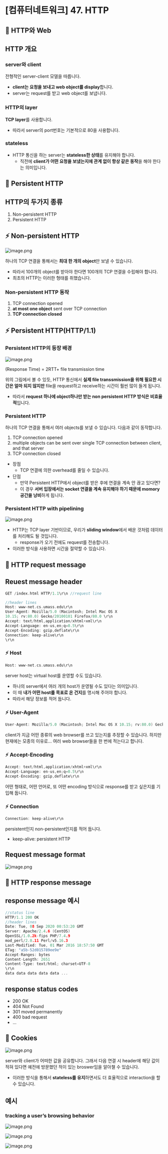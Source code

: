 # [컴퓨터네트워크] 47. HTTP

<aside>

# 💖 HTTP와 Web

</aside>

## HTTP 개요

### server와 client

전형적인 server-client 모델을 따릅니다.

- **client는 요청을 보내고 web object를 display**합니다.
- server는 request를 받고 web object를 보냅니다.

### HTTP의 layer

**TCP layer**를 사용합니다.

- 따라서 server의 port번호는 기본적으로 80을 사용합니다.

### stateless

- HTTP 통신을 하는 server는 **stateless한 상태**를 유지해야 합니다.
    - 직전에 **client가 어떤 요청을 보냈는지에 관계 없이 항상 같은 동작**을 해야 한다는 의미입니다.

<aside>

# 💖 Persistent HTTP

</aside>

## HTTP의 두가지 종류

1. Non-persistent HTTP
2. Persistent HTTP

## ⚡ Non-persistent HTTP

![image.png](%5B%E1%84%8F%E1%85%A5%E1%86%B7%E1%84%91%E1%85%B2%E1%84%90%E1%85%A5%E1%84%82%E1%85%A6%E1%84%90%E1%85%B3%E1%84%8B%E1%85%AF%E1%84%8F%E1%85%B3%5D%2047%20HTTP%201843f66f522580eba899f04c1f24a22c/image.png)

하나의 TCP 연결을 통해서는 **최대 한 개의 object**만 보낼 수 있습니다.

- 따라서 100개의 object를 받아야 한다면 100개의 TCP 연결을 수립해야 합니다.
- 최초의 HTTP는 이러한 형태를 취했습니다.

### Non-persistent HTTP 동작

<aside>

1. TCP connection opened
2. **at most one object** sent over TCP connection
3. **TCP connection closed**
</aside>

## ⚡ Persistent HTTP(HTTP/1.1)

### Persistent HTTP의 등장 배경

![image.png](%5B%E1%84%8F%E1%85%A5%E1%86%B7%E1%84%91%E1%85%B2%E1%84%90%E1%85%A5%E1%84%82%E1%85%A6%E1%84%90%E1%85%B3%E1%84%8B%E1%85%AF%E1%84%8F%E1%85%B3%5D%2047%20HTTP%201843f66f522580eba899f04c1f24a22c/image%201.png)

<aside>

(Response Time) = 2RTT+ file transmission time

</aside>

위의 그림에서 볼 수 있듯, HTTP 통신에서 **실제 file transsmission을 위해 필요한 시간은 얼마 되지 않지만** file을 request하고 receive하는 시간이 훨씬 많이 들게 됩니다.

- 따라서 **request 하나에 object하나만 받는 non persistent HTTP 방식은 비효율적**입니다.

### Persistent HTTP

하나의 TCP 연결을 통해서 여러 objects를 보낼 수 있습니다. 다음과 같이 동작합니다.

<aside>

1. TCP connection opened
2. multiple objects can be sent over single TCP connection between client, and that server
3. TCP connection closed
</aside>

- 장점
    - TCP 연결에 의한 overhead를 줄일 수 있습니다.
- 단점
    - 만약 Persistent HTTP에서 object를 받은 후에 연결을 계속 안 끊고 있다면?
    - 이 경우 **서버 입장에서는 socket 연결을 계속 유지해야 하기 때문에 momory 공간을 낭비**하게 됩니다.

### Persistent HTTP with pipelining

![image.png](%5B%E1%84%8F%E1%85%A5%E1%86%B7%E1%84%91%E1%85%B2%E1%84%90%E1%85%A5%E1%84%82%E1%85%A6%E1%84%90%E1%85%B3%E1%84%8B%E1%85%AF%E1%84%8F%E1%85%B3%5D%2047%20HTTP%201843f66f522580eba899f04c1f24a22c/image%202.png)

- HTTP는 TCP layer 기반이므로, 우리가 **sliding window**에서 배운 것처럼 데이터를 처리해도 될 것입니다.
    - response가 오기 전에도 request를 전송합니다.
- 이러한 방식을 사용하면 시간을 절약할 수 있습니다.

<aside>

# 💖 HTTP request message

</aside>

## Reuest message header

```cpp
GET /index.html HTTP/1.1\r\n //request line

//header lines
Host: www-net.cs.umass.edu\r\n
User-Agent: Mozilla/5.0 (Macintosh; Intel Mac OS X
10.15; rv:80.0) Gecko/20100101 Firefox/80.0 \r\n
Accept: text/html,application/xhtml+xml\r\n
Accept-Language: en-us,en;q=0.5\r\n
Accept-Encoding: gzip,deflate\r\n
Connection: keep-alive\r\n
\r\n
```

### ⚡ Host

```cpp
Host: www-net.cs.umass.edu\r\n
```

server host는 virtual host를 운영할 수도 있습니다.

- 하나의 server에서 여러 개의 host가 운영될 수도 있다는 의미입니다.
- 이 때 **내가 어떤 host를 목표로 온 건지**를 명시해 주어야 합니다.
- 따라서 해당 정보를 적어 둡니다.

### ⚡ User-Agent

```cpp
User-Agent: Mozilla/5.0 (Macintosh; Intel Mac OS X 10.15; rv:80.0) Gecko/20100101 Firefox/80.0 \r\n
```

client가 지금 어떤 종류의 web browser를 쓰고 있는지를 추정할 수 있습니다. 하지만 현재에는 모종의 이유로… 여러 web browser들을 한 번에 적는다고 합니다.

### ⚡ Accept-Encoding

```cpp
Accept: text/html,application/xhtml+xml\r\n
Accept-Language: en-us,en;q=0.5\r\n
Accept-Encoding: gzip,deflate\r\n
```

어떤 형태로, 어떤 언어로, 또 어떤 encoding 방식으로 response를 받고 싶은지를 기입해 둡니다.

### ⚡ Connection

```cpp
Connection: keep-alive\r\n
```

persistent인지 non-persistent인지를 적어 둡니다.

- keep-alive: persistent HTTP

## Request message format

![image.png](%5B%E1%84%8F%E1%85%A5%E1%86%B7%E1%84%91%E1%85%B2%E1%84%90%E1%85%A5%E1%84%82%E1%85%A6%E1%84%90%E1%85%B3%E1%84%8B%E1%85%AF%E1%84%8F%E1%85%B3%5D%2047%20HTTP%201843f66f522580eba899f04c1f24a22c/image%203.png)

<aside>

# 💖 HTTP response message

</aside>

## response message 예시

```cpp
//status line
HTTP/1.1 200 OK
//header lines
Date: Tue, 08 Sep 2020 00:53:20 GMT
Server: Apache/2.4.6 (CentOS)
OpenSSL/1.0.2k-fips PHP/7.4.9
mod_perl/2.0.11 Perl/v5.16.3
Last-Modified: Tue, 01 Mar 2016 18:57:50 GMT
ETag: "a5b-52d015789ee9e"
Accept-Ranges: bytes
Content-Length: 2651
Content-Type: text/html; charset=UTF-8
\r\n
data data data data data ... 
```

## response status codes

- 200 OK
- 404 Not Found
- 301 moved permanently
- 400 bad request
- …

<aside>

# 💖 Cookies

</aside>

![image.png](%5B%E1%84%8F%E1%85%A5%E1%86%B7%E1%84%91%E1%85%B2%E1%84%90%E1%85%A5%E1%84%82%E1%85%A6%E1%84%90%E1%85%B3%E1%84%8B%E1%85%AF%E1%84%8F%E1%85%B3%5D%2047%20HTTP%201843f66f522580eba899f04c1f24a22c/image%204.png)

server와 client가 어떠한 값을 공유합니다. 그래서 다음 연결 시 header에 해당 값이 적혀 있다면 예전에 방문했던 적이 있는 broswer임을 알아챌 수 있습니다.

- 이러한 방식을 통해서 **stateless를 유지**하면서도 더 효율적으로 interaction을 할 수 있습니다.

## 예시

### tracking a user’s browsing behavior

![image.png](%5B%E1%84%8F%E1%85%A5%E1%86%B7%E1%84%91%E1%85%B2%E1%84%90%E1%85%A5%E1%84%82%E1%85%A6%E1%84%90%E1%85%B3%E1%84%8B%E1%85%AF%E1%84%8F%E1%85%B3%5D%2047%20HTTP%201843f66f522580eba899f04c1f24a22c/image%205.png)

![image.png](%5B%E1%84%8F%E1%85%A5%E1%86%B7%E1%84%91%E1%85%B2%E1%84%90%E1%85%A5%E1%84%82%E1%85%A6%E1%84%90%E1%85%B3%E1%84%8B%E1%85%AF%E1%84%8F%E1%85%B3%5D%2047%20HTTP%201843f66f522580eba899f04c1f24a22c/image%206.png)

![image.png](%5B%E1%84%8F%E1%85%A5%E1%86%B7%E1%84%91%E1%85%B2%E1%84%90%E1%85%A5%E1%84%82%E1%85%A6%E1%84%90%E1%85%B3%E1%84%8B%E1%85%AF%E1%84%8F%E1%85%B3%5D%2047%20HTTP%201843f66f522580eba899f04c1f24a22c/image%207.png)